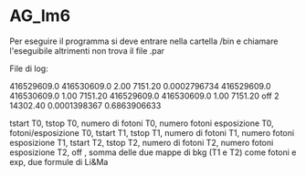 # AG_lm6

Per eseguire il programma si deve entrare nella cartella /bin e chiamare l'eseguibile altrimenti non trova il file .par

File di log:

416529609.0 416530609.0 2.00 7151.20 0.0002796734 416529609.0 416530609.0 1.00 7151.20 416529609.0 416530609.0 1.00 7151.20  off 2 14302.40 0.0001398367 0.6863906633

tstart T0, tstop T0, numero di fotoni T0, numero fotoni esposizione T0, fotoni/esposizione T0, tstart T1, tstop T1, numero di fotoni T1, numero fotoni esposizione T1, tstart T2, tstop T2, numero di fotoni T2, numero fotoni esposizione T2,   off , somma delle due mappe di bkg (T1 e T2) come fotoni e exp, due formule di Li&Ma
